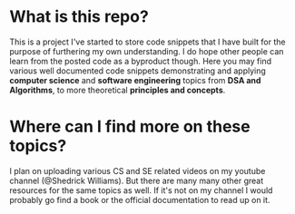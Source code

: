# What is this repo?
This is a project I've started to store code snippets that I have built for the purpose of furthering my own understanding. I do hope other people can learn from the posted code as a byproduct though. Here you may find various well documented code snippets demonstrating and applying __computer science__ and __software engineering__ topics from __DSA and Algorithms__, to more theoretical __principles and concepts__.

# Where can I find more on these topics?
I plan on uploading various CS and SE related videos on my youtube channel (@Shedrick Williams). But there are many many other great resources for the same topics as well. If it's not on my channel I would probably go find a book or the official documentation to read up on it.
